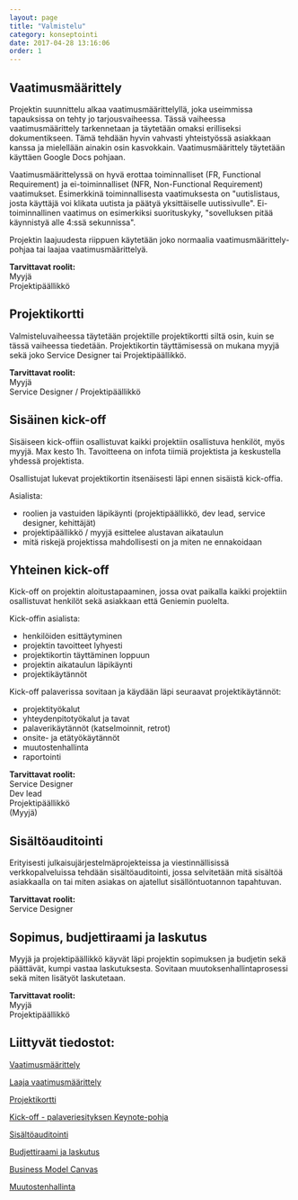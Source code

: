 ```yaml
---
layout: page
title: "Valmistelu"
category: konseptointi
date: 2017-04-28 13:16:06
order: 1
---
```


## Vaatimusmäärittely

Projektin suunnittelu alkaa vaatimusmäärittelyllä, joka useimmissa tapauksissa on tehty jo tarjousvaiheessa. Tässä vaiheessa vaatimusmäärittely tarkennetaan ja täytetään omaksi erilliseksi dokumentikseen. Tämä tehdään hyvin vahvasti yhteistyössä asiakkaan kanssa ja mielellään ainakin osin kasvokkain. Vaatimusmäärittely täytetään käyttäen Google Docs pohjaan. 

Vaatimusmäärittelyssä on hyvä erottaa toiminnalliset (FR, Functional Requirement) ja ei-toiminnalliset (NFR, Non-Functional Requirement) vaatimukset. Esimerkkinä toiminnallisesta vaatimuksesta on "uutislistaus, josta käyttäjä voi klikata uutista ja päätyä yksittäiselle uutissivulle". Ei-toiminnallinen vaatimus on esimerkiksi suorituskyky, "sovelluksen pitää käynnistyä alle 4:ssä sekunnissa".

Projektin laajuudesta riippuen käytetään joko normaalia vaatimusmäärittely-pohjaa tai laajaa vaatimusmäärittelyä.

**Tarvittavat roolit:**  
Myyjä  
Projektipäällikkö  


## Projektikortti

Valmisteluvaiheessa täytetään projektille projektikortti siltä osin, kuin se tässä vaiheessa tiedetään. Projektikortin täyttämisessä on mukana myyjä sekä joko Service Designer tai Projektipäällikkö. 

**Tarvittavat roolit:**  
Myyjä  
Service Designer / Projektipäällikkö

## Sisäinen kick-off

Sisäiseen kick-offiin osallistuvat kaikki projektiin osallistuva henkilöt, myös myyjä. Max kesto 1h. Tavoitteena on infota tiimiä projektista ja keskustella yhdessä projektista.

Osallistujat lukevat projektikortin itsenäisesti läpi ennen sisäistä kick-offia.

Asialista:
- roolien ja vastuiden läpikäynti (projektipäällikkö, dev lead, service designer, kehittäjät)
- projektipäällikkö / myyjä esittelee alustavan aikataulun
- mitä riskejä projektissa mahdollisesti on ja miten ne ennakoidaan

## Yhteinen kick-off

Kick-off on projektin aloitustapaaminen, jossa ovat paikalla kaikki projektiin osallistuvat henkilöt sekä asiakkaan että Geniemin puolelta. 

Kick-offin asialista:
- henkilöiden esittäytyminen
- projektin tavoitteet lyhyesti
- projektikortin täyttäminen loppuun
- projektin aikataulun läpikäynti
- projektikäytännöt

Kick-off palaverissa sovitaan ja käydään läpi seuraavat projektikäytännöt:
- projektityökalut
- yhteydenpitotyökalut ja tavat
- palaverikäytännöt (katselmoinnit, retrot)
- onsite- ja etätyökäytännöt
- muutostenhallinta
- raportointi

**Tarvittavat roolit:**  
Service Designer  
Dev lead  
Projektipäällikkö  
(Myyjä)

## Sisältöauditointi

Erityisesti julkaisujärjestelmäprojekteissa ja viestinnällisissä verkkopalveluissa tehdään sisältöauditointi, jossa selvitetään mitä sisältöä asiakkaalla on tai miten asiakas on ajatellut sisällöntuotannon tapahtuvan. 

**Tarvittavat roolit:**  
Service Designer

## Sopimus, budjettiraami ja laskutus

Myyjä ja projektipäällikkö käyvät läpi projektin sopimuksen ja budjetin sekä päättävät, kumpi vastaa laskutuksesta. Sovitaan muutoksenhallintaprosessi sekä miten lisätyöt laskutetaan.

**Tarvittavat roolit:**  
Myyjä  
Projektipäällikkö

## Liittyvät tiedostot:

[Vaatimusmäärittely](https://drive.google.com/open?id=1aUEZr80AkhvVQJTsEQTMVYfq_3h44IaDOnTAbA3id8I)

[Laaja vaatimusmäärittely](https://drive.google.com/open?id=1dJZqP0R6k4Vg09scmHYFzJCpkWWEj4CXCOlj9uXaAv0)

[Projektikortti](https://drive.google.com/open?id=1faGR-7ES1gVkKjDtOYPcp9jDYU2rgvvLiuEbfGrzOFg)

[Kick-off - palaveriesityksen Keynote-pohja](https://drive.google.com/open?id=0B_OZw4sEmTtzWkFpNWVKSU1OMUk)

[Sisältöauditointi](https://drive.google.com/open?id=1wkuI4KjYpkAss3Qh-tms49tHPcklsl-THTjHWZ9i_9I)

[Budjettiraami ja laskutus](https://drive.google.com/open?id=12WEg3fSyhLp1jBrKvHTUctboPESgCjLfneZyWQ8XsXo)

[Business Model Canvas](https://drive.google.com/open?id=1BlChAEy0uFQlwo4OdorT6pz9GDktNcp9-L8P3quIG5A)

[Muutostenhallinta](https://drive.google.com/open?id=1_piMjSLH5GtMKjFLguLR_cY2gmI4q4SIRwkl7Ec8vMI)

